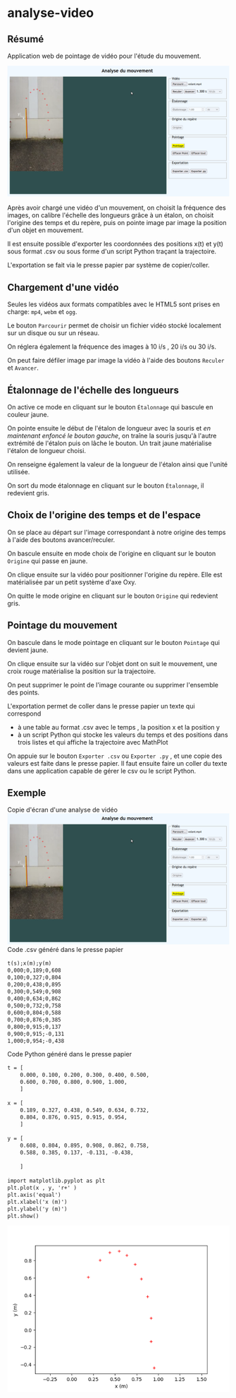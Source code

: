 # analyse-video
## Résumé
Application web de pointage de vidéo pour l'étude du mouvement. 

![This is an image](capture-video-ecran.png)

Après avoir chargé une vidéo d'un mouvement, on choisit la fréquence des images, on calibre l'échelle des longueurs grâce à un étalon, on choisit l'origine des temps et du repère, puis on pointe image par image la position d'un objet en mouvement. 

Il est ensuite possible d'exporter les coordonnées des positions x(t) et y(t) sous format .csv ou sous forme d'un script Python traçant la trajectoire.

L'exportation se fait via le presse papier par système de copier/coller.

## Chargement d'une vidéo
Seules les vidéos aux formats compatibles avec le HTML5 sont prises en charge: `mp4`, `webm` et `ogg`.

Le bouton `Parcourir` permet de choisir un fichier vidéo stocké localement sur un disque ou sur un réseau.

On réglera également la fréquence des images à 10 i/s , 20 i/s ou 30 i/s.

On peut faire défiler image par image la vidéo à l'aide des boutons `Reculer` et `Avancer`.

## Étalonnage de l'échelle des longueurs
On active ce mode en cliquant sur le bouton `Étalonnage` qui bascule en couleur jaune.

On pointe ensuite le début de l'étalon de longueur avec la souris et *en maintenant enfoncé le bouton gauche*, on traîne la souris jusqu'à l'autre extrémité de l'étalon puis on lâche le bouton. Un trait jaune matérialise l'étalon de longueur choisi. 

On renseigne également la valeur de la longueur de l'étalon ainsi que l'unité utilisée.

On sort du mode étalonnage en cliquant sur le bouton `Étalonnage`, il redevient gris.

## Choix de l'origine des temps et de l'espace
On se place au départ sur l'image correspondant à notre origine des temps à l'aide des boutons avancer/reculer.

On bascule ensuite  en mode choix de l'origine en cliquant sur le bouton `Origine` qui passe en jaune.

On clique ensuite sur la vidéo pour positionner l'origine du repère. Elle est matérialisée par un petit système d'axe Oxy.

On quitte le mode origine en cliquant sur le bouton `Origine` qui redevient gris.

## Pointage du mouvement
On bascule dans le mode pointage en cliquant sur le bouton `Pointage` qui devient jaune.

On clique ensuite sur la vidéo sur l'objet dont on suit le mouvement, une croix rouge matérialise la position sur la trajectoire.

On peut supprimer le point de l'image courante ou supprimer l'ensemble des points.

L'exportation permet de coller dans le presse papier un texte qui correspond
  - à une table au format .csv avec le temps , la position x et la position y
  - à un script Python qui stocke les valeurs du temps et des positions dans trois listes et qui affiche la trajectoire avec MathPlot

On appuie sur le bouton `Exporter .csv` ou `Exporter .py` , et une copie des valeurs est faite dans le presse papier. Il faut ensuite faire un coller du texte dans une application capable de gérer le csv ou le script Python.

## Exemple
Copie d'écran d'une analyse de vidéo
![This is an image](capture-video-ecran.png)
Code .csv généré dans le presse papier
```
t(s);x(m);y(m)
0,000;0,189;0,608
0,100;0,327;0,804
0,200;0,438;0,895
0,300;0,549;0,908
0,400;0,634;0,862
0,500;0,732;0,758
0,600;0,804;0,588
0,700;0,876;0,385
0,800;0,915;0,137
0,900;0,915;-0,131
1,000;0,954;-0,438

```

Code Python généré dans le presse papier
```
t = [
    0.000, 0.100, 0.200, 0.300, 0.400, 0.500, 
    0.600, 0.700, 0.800, 0.900, 1.000, 
    ]

x = [
    0.189, 0.327, 0.438, 0.549, 0.634, 0.732, 
    0.804, 0.876, 0.915, 0.915, 0.954, 
    ]

y = [
    0.608, 0.804, 0.895, 0.908, 0.862, 0.758, 
    0.588, 0.385, 0.137, -0.131, -0.438, 
    
    ]

import matplotlib.pyplot as plt
plt.plot(x , y, 'r+' )
plt.axis('equal')
plt.xlabel('x (m)')
plt.ylabel('y (m)')
plt.show()

```

![This is an image](Figure_1.png)
